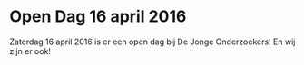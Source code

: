 # Open Dag 16 april 2016

Zaterdag 16 april 2016 is er een open dag bij De Jonge Onderzoekers! En wij zijn er ook!
